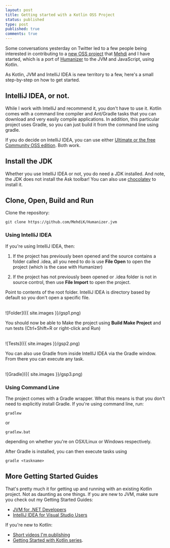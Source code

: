 ```yaml
---
layout: post
title: Getting started with a Kotlin OSS Project
status: published
type: post
published: true
comments: true
---
```


Some conversations yesterday on Twitter led to a few people being interested in contributing to a [new OSS project](https://github.com/MehdiK/Humanizer.jvm) that [Mehdi](https://twitter.com/MehdiKhalili) and I have
started, which is a port of [Humanizer](https://github.com/MehdiK/Humanizer) to the JVM and JavaScript, using Kotlin.


As Kotlin, JVM and IntelliJ IDEA is new territory to a few, here's a small step-by-step on how to get started.

## IntelliJ IDEA, or not.

While I work with IntelliJ and recommend it, you don't have to use it. Kotlin comes with a command line compiler and Ant/Gradle
tasks that you can download and very easily compile applications. In addition, this particular project uses Gradle, so you can just
build it from the command line using gradle.


If you do decide on IntelliJ IDEA, you can use either [Ultimate or the free Community OSS edition](http://www.jetbrains.com/idea/download/). Both work.

## Install the JDK

Whether you use IntelliJ IDEA or not, you do need a JDK installed. And note, the JDK does not install the Ask toolbar!
You can also use [chocolatey](https://chocolatey.org/) to install it.


## Clone, Open, Build and Run

Clone the repository:


    git clone https://github.com/MehdiK/Humanizer.jvm


### Using IntelliJ IDEA

If you're using IntelliJ IDEA, then:

1. If the project has previously been opened and the source contains a folder called .idea, all you need to do is use **File Open** to open the project (which is the case with Humanizer)

2. If the project has not previously been opened or .idea folder is not in source control, then use **File Import** to open the project.


Point to contents of the root folder. IntelliJ IDEA is directory based by default so you don't open a specific file.

<br/>
![Folder]({{ site.images }}/gsp1.png)


You should now be able to Make the project using **Build Make Project** and run tests (Ctrl+Shift+R or right-click and Run)

<br/>
![Tests]({{ site.images }}/gsp2.png)

You can also use Gradle from inside IntellIJ IDEA via the Gradle window. From there you can execute any task.

<br/>
![Gradle]({{ site.images }}/gsp3.png)


### Using Command Line

The project comes with a Gradle wrapper. What this means is that you don't need to explicitly install Gradle.
If you're using command line, run:

    gradlew

or

    gradlew.bat


depending on whether you're on OSX/Linux or Windows respectively.

After Gradle is installed, you can then execute tasks using

    gradle <taskname>


## More Getting Started Guides

That's pretty much it for getting up and running with an existing Kotlin project. Not as daunting as one things. If
you are new to JVM, make sure you check out my Getting Started Guides:

* [JVM for .NET Developers](http://hadihariri.com/2013/12/29/jvm-minimal-survival-guide-for-the-dotnet-developer/)
* [IntelliJ IDEA for Visual Studio Users](http://hadihariri.com/2013/12/29/jvm-minimal-survival-guide-for-the-dotnet-developer/#intellij-idea-for-the-visual-studio-user)

If you're new to Kotlin:

* [Short videos I'm publishing](https://www.youtube.com/playlist?list=PLQ176FUIyIUZ7PWtWmjc9lbMciPjZcnI9)
* [Getting Started with Kotlin series](http://hadihariri.com/2012/02/17/the-kotlin-journey-part-i-getting-things-set-up/).

